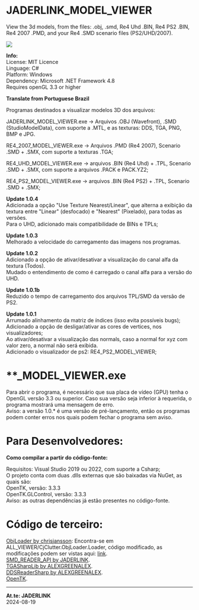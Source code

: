 # JADERLINK_MODEL_VIEWER

View the 3d models, from the files: .obj, .smd, Re4 Uhd .BIN, Re4 PS2 .BIN, Re4 2007 .PMD, and your Re4 .SMD scenario files (PS2/UHD/2007).

![](https://i.imgur.com/sibStHB.png)

**Info:**
<br>License: MIT Licence
<br>Linguage: C#
<br>Platform: Windows
<br>Dependency: Microsoft .NET Framework 4.8
<br>Requires openGL 3.3 or higher

**Translate from Portuguese Brazil**

Programas destinados a visualizar modelos 3D dos arquivos:

JADERLINK_MODEL_VIEWER.exe -> Arquivos .OBJ (Wavefront), .SMD (StudioModelData), com suporte a .MTL, e as texturas: DDS, TGA, PNG, BMP e JPG.

RE4_2007_MODEL_VIEWER.exe -> Arquivos .PMD (Re4 2007), Scenario .SMD + .SMX, com suporte a texturas .TGA;

RE4_UHD_MODEL_VIEWER.exe -> arquivos .BIN (Re4 Uhd) + .TPL, Scenario .SMD + .SMX, com suporte a arquivos .PACK e PACK.YZ2;

RE4_PS2_MODEL_VIEWER.exe -> arquivos .BIN (Re4 PS2) + .TPL, Scenario .SMD + .SMX;

**Update 1.0.4**
<br>Adicionada a opção "Use Texture Nearest/Linear", que alterna a exibição da textura entre "Linear" (desfocado) e "Nearest" (Pixelado), para todas as versões.
<br>Para o UHD, adicionado mais compatibilidade de BINs e TPLs;

**Update 1.0.3**
<br>Melhorado a velocidade do carregamento das imagens nos programas.

**Update 1.0.2**
<br>Adicionado a opção de ativar/desativar a visualização do canal alfa da textura (Todos).
<br>Mudado o entendimento de como é carregado o canal alfa para a versão do UHD.

**Update 1.0.1b**
<br>Reduzido o tempo de carregamento dos arquivos TPL/SMD da versão de PS2.

**Update 1.0.1**
<br>Arrumado alinhamento da matriz de índices (isso evita possíveis bugs);
<br>Adicionado a opção de desligar/ativar as cores de vertices, nos visualizadores;
<br>Ao ativar/desativar a visualização das normals, caso a normal for xyz com valor zero, a normal não será exibida.
<br>Adicionado o visualizador de ps2: RE4_PS2_MODEL_VIEWER;

# **_MODEL_VIEWER.exe

Para abrir o programa, é necessário que sua placa de vídeo (GPU) tenha o OpenGL versão 3.3 ou superior. Caso sua versão seja inferior à requerida, o programa mostrará uma mensagem de erro.
<br>Aviso: a versão 1.0.* é uma versão de pré-lançamento, então os programas podem conter erros nos quais podem fechar o programa sem aviso.

# Para Desenvolvedores:

**Como compilar a partir do código-fonte:**

Requisitos: Visual Studio 2019 ou 2022, com suporte a Csharp;
<br>O projeto conta com duas .dlls externas que são baixadas via NuGet, as quais são:
<br> OpenTK, versão: 3.3.3
<br> OpenTK.GLControl, versão: 3.3.3
<br> Aviso: as outras dependências já estão presentes no código-fonte.

# Código de terceiro:

[ObjLoader by chrisjansson](https://github.com/chrisjansson/ObjLoader):
Encontra-se em ALL_VIEWER/CjClutter.ObjLoader.Loader, código modificado, as modificações podem ser vistas aqui: [link](https://github.com/JADERLINK/ObjLoader).
<br>[SMD_READER_API by JADERLINK](https://github.com/JADERLINK/SMD_READER_API).
<br>[TGASharpLib by ALEXGREENALEX](https://github.com/ALEXGREENALEX/TGASharpLib).
<br>[DDSReaderSharp by ALEXGREENALEX](https://github.com/ALEXGREENALEX/DDSReaderSharp).
<br>[OpenTK](https://github.com/opentk/opentk/blob/master/LICENSE.md).

-----
**At.te: JADERLINK**
<br>2024-08-19